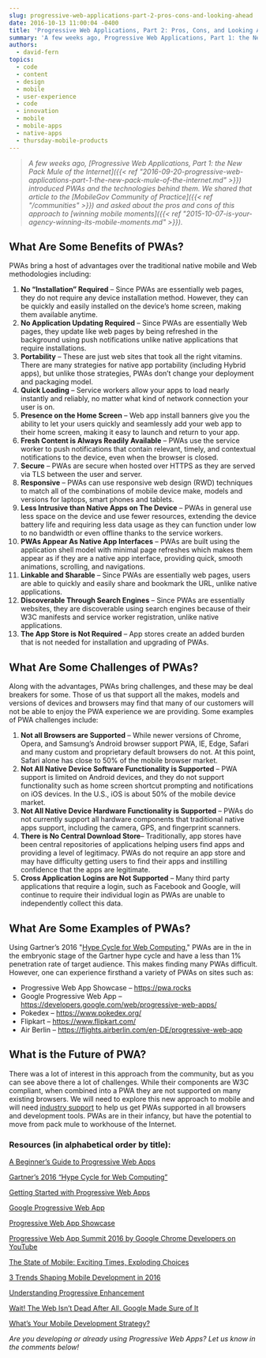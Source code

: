 ```yaml
---
slug: progressive-web-applications-part-2-pros-cons-and-looking-ahead
date: 2016-10-13 11:00:04 -0400
title: 'Progressive Web Applications, Part 2: Pros, Cons, and Looking Ahead'
summary: 'A few weeks ago, Progressive Web Applications, Part 1: the New Pack Mule of the Internet introduced PWAs and the technologies behind them. We shared that article to the MobileGov Community of Practice and asked about the pros and cons of this approach to winning mobile moments. What Are Some Benefits of PWAs? PWAs bring'
authors:
  - david-fern
topics:
  - code
  - content
  - design
  - mobile
  - user-experience
  - code
  - innovation
  - mobile
  - mobile-apps
  - native-apps
  - thursday-mobile-products
---
```


> _A few weeks ago, [_Progressive Web Applications, Part 1: the New Pack Mule of the Internet_]({{< ref "2016-09-20-progressive-web-applications-part-1-the-new-pack-mule-of-the-internet.md" >}}) _introduced PWAs and the technologies behind them. We shared that article to the [_MobileGov Community of Practice_]({{< ref "/communities" >}}) and asked about the pros and cons of this approach to_ [_winning mobile moments_]({{< ref "2015-10-07-is-your-agency-winning-its-mobile-moments.md" >}})._

## What Are Some Benefits of PWAs?

PWAs bring a host of advantages over the traditional native mobile and Web methodologies including:

1. **No “Installation” Required** – Since PWAs are essentially web pages, they do not require any device installation method. However, they can be quickly and easily installed on the device’s home screen, making them available anytime.
2. **No Application Updating Required** – Since PWAs are essentially Web pages, they update like web pages by being refreshed in the background using push notifications unlike native applications that require installations.
3. **Portability** &#8211; These are just web sites that took all the right vitamins. There are many strategies for native app portability (including Hybrid apps), but unlike those strategies, PWAs don&#8217;t change your deployment and packaging model.
4. **Quick Loading** &#8211; Service workers allow your apps to load nearly instantly and reliably, no matter what kind of network connection your user is on.
5. **Presence on the Home Screen** &#8211; Web app install banners give you the ability to let your users quickly and seamlessly add your web app to their home screen, making it easy to launch and return to your app.
6. **Fresh Content is Always Readily Available** – PWAs use the service worker to push notifications that contain relevant, timely, and contextual notifications to the device, even when the browser is closed.
7. **Secure** – PWAs are secure when hosted over HTTPS as they are served via TLS between the user and server.
8. **Responsive** – PWAs can use responsive web design (RWD) techniques to match all of the combinations of mobile device make, models and versions for laptops, smart phones and tablets.
9. **Less Intrusive than Native Apps on The Device** – PWAs in general use less space on the device and use fewer resources, extending the device battery life and requiring less data usage as they can function under low to no bandwidth or even offline thanks to the service workers.
10. **PWAs Appear As Native App Interfaces** – PWAs are built using the application shell model with minimal page refreshes which makes them appear as if they are a native app interface, providing quick, smooth animations, scrolling, and navigations.
11. **Linkable and Sharable** &#8211; Since PWAs are essentially web pages, users are able to quickly and easily share and bookmark the URL, unlike native applications.
12. **Discoverable Through Search Engines** – Since PWAs are essentially websites, they are discoverable using search engines because of their W3C manifests and service worker registration, unlike native applications.
13. **The App Store is Not Required** – App stores create an added burden that is not needed for installation and upgrading of PWAs.

## What Are Some Challenges of PWAs?

Along with the advantages, PWAs bring challenges, and these may be deal breakers for some. Those of us that support all the makes, models and versions of devices and browsers may find that many of our customers will not be able to enjoy the PWA experience we are providing. Some examples of PWA challenges include:

1. **Not all Browsers are Supported** – While newer versions of Chrome, Opera, and Samsung’s Android browser support PWA, IE, Edge, Safari and many custom and proprietary default browsers do not. At this point, Safari alone has close to 50% of the mobile browser market.
2. **Not All Native Device Software Functionality is Supported** – PWA support is limited on Android devices, and they do not support functionality such as home screen shortcut prompting and notifications on iOS devices. In the U.S., iOS is about 50% of the mobile device market.
3. **Not All Native Device Hardware Functionality is Supported** – PWAs do not currently support all hardware components that traditional native apps support, including the camera, GPS, and fingerprint scanners.
4. **There is No Central Download Store**– Traditionally, app stores have been central repositories of applications helping users find apps and providing a level of legitimacy. PWAs do not require an app store and may have difficulty getting users to find their apps and instilling confidence that the apps are legitimate.
5. **Cross Application Logins are Not Supported** – Many third party applications that require a login, such as Facebook and Google, will continue to require their individual login as PWAs are unable to independently collect this data.

## What Are Some Examples of PWAs?

Using Gartner’s 2016 "[Hype Cycle for Web Computing](http://www.gartner.com/document/3398518)," PWAs are in the in the embryonic stage of the Gartner hype cycle and have a less than 1% penetration rate of target audience. This makes finding many PWAs difficult. However, one can experience firsthand a variety of PWAs on sites such as:

 - Progressive Web App Showcase &#8211; <a href="https://pwa.rocks/">https://pwa.rocks</a>
 - Google Progressive Web App &#8211; <a href="https://developers.google.com/web/progressive-web-apps/">https://developers.google.com/web/progressive-web-apps/</a>
 - Pokedex &#8211; <a href="https://www.pokedex.org/">https://www.pokedex.org/</a>
 - Flipkart &#8211; <a href="https://www.flipkart.com/">https://www.flipkart.com/</a>
 - Air Berlin &#8211; <a href="https://flights.airberlin.com/en-DE/progressive-web-app">https://flights.airberlin.com/en-DE/progressive-web-app</a>

## What is the Future of PWA?

There was a lot of interest in this approach from the community, but as you can see above there a lot of challenges. While their components are W3C compliant, when combined into a PWA they are not supported on many existing browsers. We will need to explore this new approach to mobile and will need [industry support](http://www.benfarrell.com/2016/02/26/progressive-web-apps/) to help us get PWAs supported in all browsers and development tools. PWAs are in their infancy, but have the potential to move from pack mule to workhouse of the Internet.

### Resources (in alphabetical order by title):

[A Beginner’s Guide to Progressive Web Apps](https://www.smashingmagazine.com/2016/08/a-beginners-guide-to-progressive-web-apps/)

[Gartner’s 2016 “Hype Cycle for Web Computing”](http://www.gartner.com/document/3398518)

[Getting Started with Progressive Web Apps](https://addyosmani.com/blog/getting-started-with-progressive-web-apps/)

[Google Progressive Web App](https://developers.google.com/web/progressive-web-apps/)

[Progressive Web App Showcase](https://www.pwa.rocks)

[Progressive Web App Summit 2016 by Google Chrome Developers on YouTube](https://www.youtube.com/playlist?list=PLNYkxOF6rcIAWWNR_Q6eLPhsyx6VvYjVb)

[The State of Mobile: Exciting Times, Exploding Choices](http://sdtimes.com/the-state-of-mobile-exciting-times-exploding-choices/)

[3 Trends Shaping Mobile Development in 2016](https://adtmag.com/blogs/dev-watch/2016/01/mobile-dev-trends.aspx)

[Understanding Progressive Enhancement](http://alistapart.com/article/understandingprogressiveenhancement)

[Wait! The Web Isn’t Dead After All. Google Made Sure of It](https://www.wired.com/2016/04/wait-web-isnt-really-dead-google-made-sure/)

[What’s Your Mobile Development Strategy?](http://sdtimes.com/whats-your-mobile-deveolpment-strategy/)


_Are you developing or already using Progressive Web Apps? Let us know in the comments below!_

